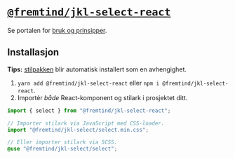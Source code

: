 # [`@fremtind/jkl-select-react`](https://jokul.fremtind.no/komponenter/select)

Se portalen for [bruk og prinsipper](https://jokul.fremtind.no/komponenter/select).

## Installasjon

**Tips:** [stilpakken](../select/) blir automatisk installert som en avhengighet.

1. `yarn add @fremtind/jkl-select-react` eller `npm i @fremtind/jkl-select-react`.
2. Importér _både_ React-komponent og stilark i prosjektet ditt.

```js
import { select } from "@fremtind/jkl-select-react";

// Importer stilark via JavaScript med CSS-loader.
import "@fremtind/jkl-select/select.min.css";
```

```scss
// Eller importer stilark via SCSS.
@use "@fremtind/jkl-select/select";
```
